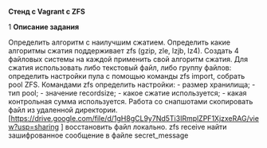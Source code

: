 **Стенд с Vagrant c ZFS**

1 **Описание задания**

Определить алгоритм с наилучшим сжатием. 
Определить какие алгоритмы сжатия поддерживает zfs (gzip, zle, lzjb, lz4). Создать 4 файловых системы на каждой применить свой алгоритм сжатия. Для сжатия использовать либо текстовый файл, либо группу файлов: определить настройки пула с помощью команды zfs import, собрать pool ZFS. 
Командами zfs определить настройки:
    - размер хранилища;
    - тип pool;
    - значение recordsize;
    - какое сжатие используется;
    - какая контрольная сумма используется.
Работа со снапшотами
скопировать файл из удаленной директории.   [https://drive.google.com/file/d/1gH8gCL9y7Nd5Ti3IRmplZPF1XjzxeRAG/view?usp=sharing ]
восстановить файл локально. zfs receive
найти зашифрованное сообщение в файле secret_message
